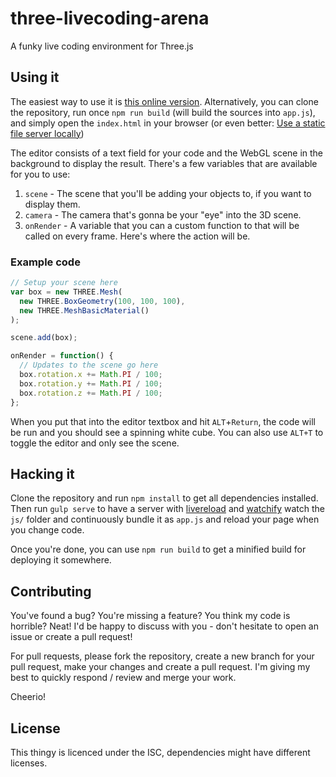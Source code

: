 # three-livecoding-arena
A funky live coding environment for Three.js

## Using it
The easiest way to use it is [this online version](http://avgp.github.io/h2g2three).
Alternatively, you can clone the repository, run once `npm run build` (will build the sources into `app.js`), and simply open the `index.html` in your browser 
(or even better: [Use a static file server locally](https://gist.github.com/willurd/5720255))

The editor consists of a text field for your code and the WebGL scene in the background to display the result.
There's a few variables that are available for you to use:

1. `scene` - The scene that you'll be adding your objects to, if you want to display them.
2. `camera` - The camera that's gonna be your "eye" into the 3D scene.
3. `onRender` - A variable that you can a custom function to that will be called on every frame. Here's where the action will be.

### Example code

```javascript
// Setup your scene here
var box = new THREE.Mesh(
  new THREE.BoxGeometry(100, 100, 100),
  new THREE.MeshBasicMaterial()
);

scene.add(box);

onRender = function() {
  // Updates to the scene go here
  box.rotation.x += Math.PI / 100;
  box.rotation.y += Math.PI / 100;
  box.rotation.z += Math.PI / 100;
};
```

When you put that into the editor textbox and hit `ALT`+`Return`, the code will be run and you should see a spinning white cube.
You can also use `ALT+T` to toggle the editor and only see the scene.

## Hacking it
Clone the repository and run `npm install` to get all dependencies installed.
Then run `gulp serve` to have a server with [livereload](https://www.npmjs.com/package/livereload) and [watchify](https://github.com/substack/watchify) 
watch the `js/` folder and continuously bundle it as `app.js` and reload your page when you change code.

Once you're done, you can use `npm run build` to get a minified build for deploying it somewhere.


## Contributing
You've found a bug? You're missing a feature? You think my code is horrible?
Neat! I'd be happy to discuss with you - don't hesitate to open an issue or create a pull request!

For pull requests, please fork the repository, create a new branch for your pull request, 
make your changes and create a pull request. I'm giving my best to quickly respond / review and merge your work.

Cheerio!

## License

This thingy is licenced under the ISC, dependencies might have different licenses.
